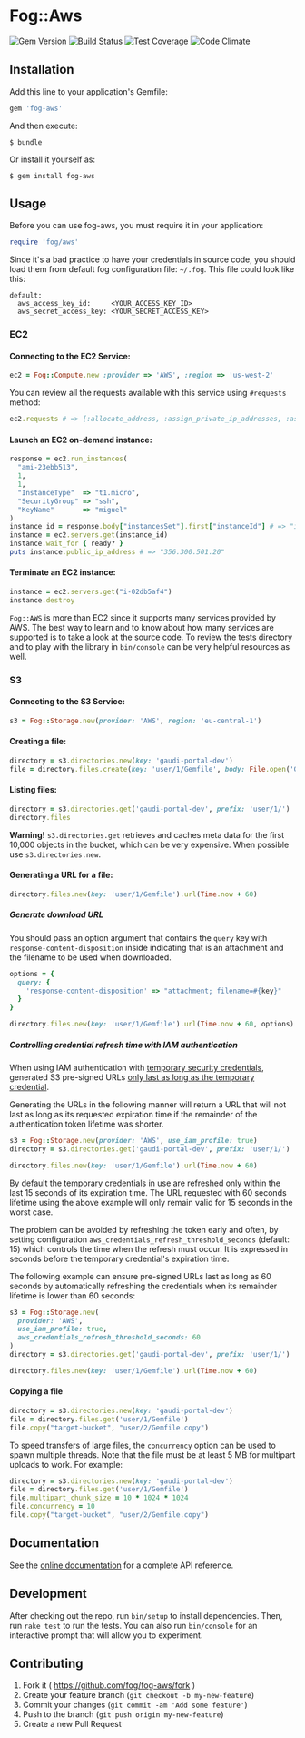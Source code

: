 # Fog::Aws

![Gem Version](https://badge.fury.io/rb/fog-aws.svg)
[![Build Status](https://github.com/fog/fog-aws/actions/workflows/ci.yml/badge.svg)](https://github.com/fog/fog-aws/actions/workflows/ci.yml)
[![Test Coverage](https://codeclimate.com/github/fog/fog-aws/badges/coverage.svg)](https://codeclimate.com/github/fog/fog-aws)
[![Code Climate](https://codeclimate.com/github/fog/fog-aws.svg)](https://codeclimate.com/github/fog/fog-aws)

## Installation

Add this line to your application's Gemfile:

```ruby
gem 'fog-aws'
```

And then execute:

    $ bundle

Or install it yourself as:

    $ gem install fog-aws

## Usage

Before you can use fog-aws, you must require it in your application:

```ruby
require 'fog/aws'
```

Since it's a bad practice to have your credentials in source code, you should load them from default fog configuration file: ```~/.fog```. This file could look like this:

```
default:
  aws_access_key_id:     <YOUR_ACCESS_KEY_ID>
  aws_secret_access_key: <YOUR_SECRET_ACCESS_KEY>
```

### EC2

#### Connecting to the EC2 Service:

```ruby
ec2 = Fog::Compute.new :provider => 'AWS', :region => 'us-west-2'
```

You can review all the requests available with this service using ```#requests``` method:

```ruby
ec2.requests # => [:allocate_address, :assign_private_ip_addresses, :associate_address, ...]
```

#### Launch an EC2 on-demand instance:

```ruby
response = ec2.run_instances(
  "ami-23ebb513",
  1,
  1,
  "InstanceType"  => "t1.micro",
  "SecurityGroup" => "ssh",
  "KeyName"       => "miguel"
)
instance_id = response.body["instancesSet"].first["instanceId"] # => "i-02db5af4"
instance = ec2.servers.get(instance_id)
instance.wait_for { ready? }
puts instance.public_ip_address # => "356.300.501.20"
```

#### Terminate an EC2 instance:

```ruby
instance = ec2.servers.get("i-02db5af4")
instance.destroy
```

`Fog::AWS` is more than EC2 since it supports many services provided by AWS. The best way to learn and to know about how many services are supported is to take a look at the source code. To review the tests directory and to play with the library in ```bin/console``` can be very helpful resources as well.

### S3

#### Connecting to the S3 Service:

```ruby
s3 = Fog::Storage.new(provider: 'AWS', region: 'eu-central-1')
```

#### Creating a file:

```ruby
directory = s3.directories.new(key: 'gaudi-portal-dev')
file = directory.files.create(key: 'user/1/Gemfile', body: File.open('Gemfile'), tags: 'Org-Id=1&Service-Name=My-Service')
```

#### Listing files:

```ruby
directory = s3.directories.get('gaudi-portal-dev', prefix: 'user/1/')
directory.files
```
**Warning!** `s3.directories.get` retrieves and caches meta data for the first 10,000 objects in the bucket, which can be very expensive. When possible use `s3.directories.new`.

#### Generating a URL for a file:

```ruby
directory.files.new(key: 'user/1/Gemfile').url(Time.now + 60)
```

##### Generate download URL
You should pass an option argument that contains the `query` key with `response-content-disposition` inside indicating that is an attachment and the filename to be used when downloaded.

```ruby
options = {
  query: {
    'response-content-disposition' => "attachment; filename=#{key}"
  }
}

directory.files.new(key: 'user/1/Gemfile').url(Time.now + 60, options)
```


##### Controlling credential refresh time with IAM authentication

When using IAM authentication with
[temporary security credentials](https://docs.aws.amazon.com/STS/latest/APIReference/API_AssumeRoleWithWebIdentity.html),
generated S3 pre-signed URLs
[only last as long as the temporary credential](https://docs.aws.amazon.com/AmazonS3/latest/userguide/ShareObjectPreSignedURL.html).

Generating the URLs in the following manner will return a URL
that will not last as long as its requested expiration time if
the remainder of the authentication token lifetime was shorter.

```ruby
s3 = Fog::Storage.new(provider: 'AWS', use_iam_profile: true)
directory = s3.directories.get('gaudi-portal-dev', prefix: 'user/1/')

directory.files.new(key: 'user/1/Gemfile').url(Time.now + 60)
```

By default the temporary credentials in use are refreshed only within the last
15 seconds of its expiration time. The URL requested with 60 seconds lifetime
using the above example will only remain valid for 15 seconds in the worst case.

The problem can be avoided by refreshing the token early and often,
by setting configuration `aws_credentials_refresh_threshold_seconds` (default: 15)
which controls the time when the refresh must occur. It is expressed in seconds
before the temporary credential's expiration time.

The following example can ensure pre-signed URLs last as long as 60 seconds
by automatically refreshing the credentials when its remainder lifetime
is lower than 60 seconds:

```ruby
s3 = Fog::Storage.new(
  provider: 'AWS',
  use_iam_profile: true,
  aws_credentials_refresh_threshold_seconds: 60
)
directory = s3.directories.get('gaudi-portal-dev', prefix: 'user/1/')

directory.files.new(key: 'user/1/Gemfile').url(Time.now + 60)
```

#### Copying a file

```ruby
directory = s3.directories.new(key: 'gaudi-portal-dev')
file = directory.files.get('user/1/Gemfile')
file.copy("target-bucket", "user/2/Gemfile.copy")
```

To speed transfers of large files, the `concurrency` option can be used
to spawn multiple threads. Note that the file must be at least 5 MB for
multipart uploads to work. For example:

```ruby
directory = s3.directories.new(key: 'gaudi-portal-dev')
file = directory.files.get('user/1/Gemfile')
file.multipart_chunk_size = 10 * 1024 * 1024
file.concurrency = 10
file.copy("target-bucket", "user/2/Gemfile.copy")
```

## Documentation

See the [online documentation](http://www.rubydoc.info/github/fog/fog-aws) for a complete API reference.

## Development

After checking out the repo, run `bin/setup` to install dependencies. Then, run `rake test` to run the tests. You can also run `bin/console` for an interactive prompt that will allow you to experiment.

## Contributing

1. Fork it ( https://github.com/fog/fog-aws/fork )
2. Create your feature branch (`git checkout -b my-new-feature`)
3. Commit your changes (`git commit -am 'Add some feature'`)
4. Push to the branch (`git push origin my-new-feature`)
5. Create a new Pull Request
